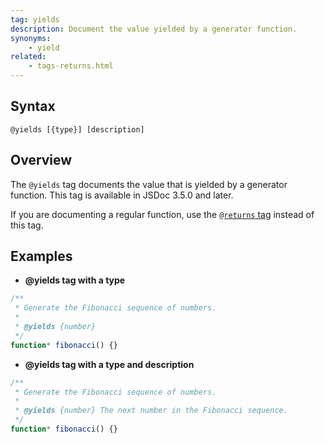 ```yaml
---
tag: yields
description: Document the value yielded by a generator function.
synonyms:
	- yield
related:
	- tags-returns.html
---
```


## Syntax

`@yields [{type}] [description]`


## Overview

The `@yields` tag documents the value that is yielded by a generator function. This tag is available
in JSDoc 3.5.0 and later.

If you are documenting a regular function, use the [`@returns` tag][returns-tag] instead of this
tag.

[returns-tag]: tags-returns


## Examples

- **@yields tag with a type**

```js
/**
 * Generate the Fibonacci sequence of numbers.
 *
 * @yields {number}
 */
function* fibonacci() {}
```


- **@yields tag with a type and description**

```js
/**
 * Generate the Fibonacci sequence of numbers.
 *
 * @yields {number} The next number in the Fibonacci sequence.
 */
function* fibonacci() {}
```

